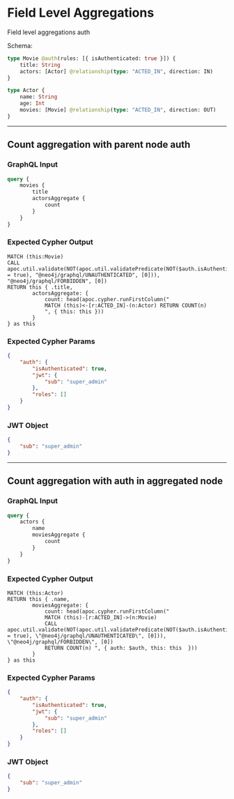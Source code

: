 # Field Level Aggregations

Field level aggregations auth

Schema:

```graphql
type Movie @auth(rules: [{ isAuthenticated: true }]) {
    title: String
    actors: [Actor] @relationship(type: "ACTED_IN", direction: IN)
}

type Actor {
    name: String
    age: Int
    movies: [Movie] @relationship(type: "ACTED_IN", direction: OUT)
}
```

---

## Count aggregation with parent node auth

### GraphQL Input

```graphql
query {
    movies {
        title
        actorsAggregate {
            count
        }
    }
}
```

### Expected Cypher Output

```cypher
MATCH (this:Movie)
CALL apoc.util.validate(NOT(apoc.util.validatePredicate(NOT($auth.isAuthenticated = true), "@neo4j/graphql/UNAUTHENTICATED", [0])), "@neo4j/graphql/FORBIDDEN", [0])
RETURN this { .title,
        actorsAggregate: {
            count: head(apoc.cypher.runFirstColumn("
            MATCH (this)<-[r:ACTED_IN]-(n:Actor) RETURN COUNT(n)
            ", { this: this }))
        }
} as this
```

### Expected Cypher Params

```json
{
    "auth": {
        "isAuthenticated": true,
        "jwt": {
            "sub": "super_admin"
        },
        "roles": []
    }
}
```

### JWT Object

```json
{
    "sub": "super_admin"
}
```

---

## Count aggregation with auth in aggregated node

### GraphQL Input

```graphql
query {
    actors {
        name
        moviesAggregate {
            count
        }
    }
}
```

### Expected Cypher Output

```cypher
MATCH (this:Actor)
RETURN this { .name,
        moviesAggregate: {
            count: head(apoc.cypher.runFirstColumn("
            MATCH (this)-[r:ACTED_IN]->(n:Movie)
            CALL apoc.util.validate(NOT(apoc.util.validatePredicate(NOT($auth.isAuthenticated = true), \"@neo4j/graphql/UNAUTHENTICATED\", [0])), \"@neo4j/graphql/FORBIDDEN\", [0])
            RETURN COUNT(n) ", { auth: $auth, this: this  }))
        }
} as this
```

### Expected Cypher Params

```json
{
    "auth": {
        "isAuthenticated": true,
        "jwt": {
            "sub": "super_admin"
        },
        "roles": []
    }
}
```

### JWT Object

```json
{
    "sub": "super_admin"
}
```
